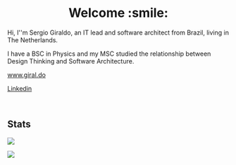 <h1 align="center">
	Welcome :smile:
</h1>

<p>
Hi, I''m Sergio Giraldo, an IT lead and software architect from Brazil, living in The Netherlands. 
	
I have a BSC in Physics and my MSC studied the relationship between Design Thinking and Software Architecture.
</p>

<p>
	<a href="https://www.giral.do" target="_blank">
 		www.giral.do
	</a>
</p>

<p>
	<a href="https://www.linkedin.com/in/sergiorgiraldo" target="_blank">
  		Linkedin
	</a>
</p>

<br />

<h2>
	Stats
</h2>

<p>
	<img src="https://github-readme-stats-git-masterrstaa-rickstaa.vercel.app/api?username=sergiorgiraldo&include_all_commits=false&count_private=true&hide_border=true&theme=light&show_icons=true" />
</p>

<p>
	<img src="https://github-readme-stats-git-masterrstaa-rickstaa.vercel.app/api/top-langs/?username=sergiorgiraldo&layout=compact&custom_title=Most%20used%20languages&langs_count=15&include_all_commits=true&hide_progress=true&hide_border=true&theme=light&hide=php,jupyter%20Notebook,matlab,scss,css,c,html&hide_border=true&theme=light&show_icons=true">
</p>
